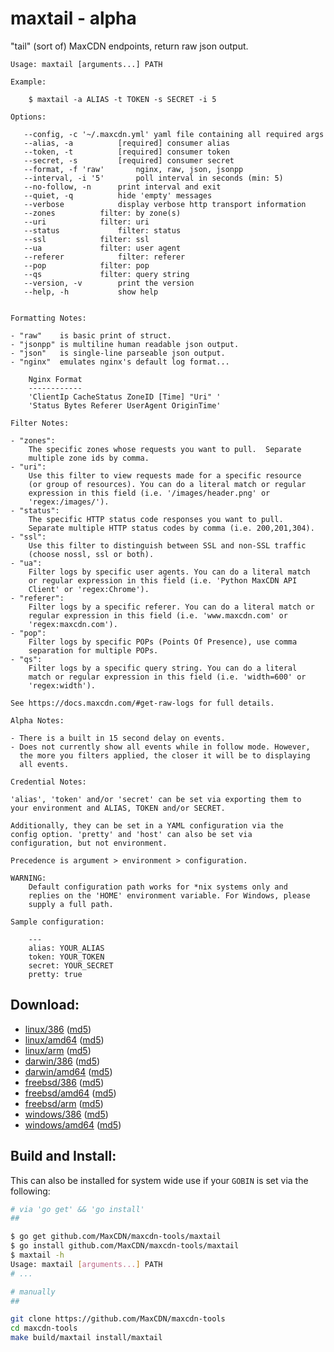 maxtail - alpha
===============

"tail" (sort of) MaxCDN endpoints, return raw json output.

```
Usage: maxtail [arguments...] PATH

Example:

    $ maxtail -a ALIAS -t TOKEN -s SECRET -i 5

Options:

   --config, -c '~/.maxcdn.yml'	yaml file containing all required args
   --alias, -a 			[required] consumer alias
   --token, -t 			[required] consumer token
   --secret, -s 		[required] consumer secret
   --format, -f 'raw'		nginx, raw, json, jsonpp
   --interval, -i '5'		poll interval in seconds (min: 5)
   --no-follow, -n		print interval and exit
   --quiet, -q			hide 'empty' messages
   --verbose			display verbose http transport information
   --zones 			filter: by zone(s)
   --uri 			filter: uri
   --status 			filter: status
   --ssl 			filter: ssl
   --ua 			filter: user agent
   --referer 			filter: referer
   --pop 			filter: pop
   --qs 			filter: query string
   --version, -v		print the version
   --help, -h			show help


Formatting Notes:

- "raw"    is basic print of struct.
- "jsonpp" is multiline human readable json output.
- "json"   is single-line parseable json output.
- "nginx"  emulates nginx's default log format...

    Nginx Format
    ------------
    'ClientIp CacheStatus ZoneID [Time] "Uri" '
    'Status Bytes Referer UserAgent OriginTime'

Filter Notes:

- "zones":
    The specific zones whose requests you want to pull.  Separate
    multiple zone ids by comma.
- "uri":
    Use this filter to view requests made for a specific resource
    (or group of resources). You can do a literal match or regular
    expression in this field (i.e. '/images/header.png' or
    'regex:/images/').
- "status":
    The specific HTTP status code responses you want to pull.
    Separate multiple HTTP status codes by comma (i.e. 200,201,304).
- "ssl":
    Use this filter to distinguish between SSL and non-SSL traffic
    (choose nossl, ssl or both).
- "ua":
    Filter logs by specific user agents. You can do a literal match
    or regular expression in this field (i.e. 'Python MaxCDN API
    Client' or 'regex:Chrome').
- "referer":
    Filter logs by a specific referer. You can do a literal match or
    regular expression in this field (i.e. 'www.maxcdn.com' or
    'regex:maxcdn.com').
- "pop":
    Filter logs by specific POPs (Points Of Presence), use comma
    separation for multiple POPs.
- "qs":
    Filter logs by a specific query string. You can do a literal
    match or regular expression in this field (i.e. 'width=600' or
    'regex:width').

See https://docs.maxcdn.com/#get-raw-logs for full details.

Alpha Notes:

- There is a built in 15 second delay on events.
- Does not currently show all events while in follow mode. However,
  the more you filters applied, the closer it will be to displaying
  all events.

Credential Notes:

'alias', 'token' and/or 'secret' can be set via exporting them to
your environment and ALIAS, TOKEN and/or SECRET.

Additionally, they can be set in a YAML configuration via the
config option. 'pretty' and 'host' can also be set via
configuration, but not environment.

Precedence is argument > environment > configuration.

WARNING:
    Default configuration path works for *nix systems only and
    replies on the 'HOME' environment variable. For Windows, please
    supply a full path.

Sample configuration:

    ---
    alias: YOUR_ALIAS
    token: YOUR_TOKEN
    secret: YOUR_SECRET
    pretty: true

```

Download:
---------

- [linux/386](http://get.maxcdn.com/maxtail/linux/386/maxtail) ([md5](http://get.maxcdn.com/maxtail/linux/386/maxtail.md5))
- [linux/amd64](http://get.maxcdn.com/maxtail/linux/amd64/maxtail) ([md5](http://get.maxcdn.com/maxtail/linux/amd64/maxtail.md5))
- [linux/arm](http://get.maxcdn.com/maxtail/linux/arm/maxtail) ([md5](http://get.maxcdn.com/maxtail/linux/arm/maxtail.md5))
- [darwin/386](http://get.maxcdn.com/maxtail/darwin/386/maxtail) ([md5](http://get.maxcdn.com/maxtail/darwin/386/maxtail.md5))
- [darwin/amd64](http://get.maxcdn.com/maxtail/darwin/amd64/maxtail) ([md5](http://get.maxcdn.com/maxtail/darwin/amd64/maxtail.md5))
- [freebsd/386](http://get.maxcdn.com/maxtail/freebsd/386/maxtail) ([md5](http://get.maxcdn.com/maxtail/freebsd/386/maxtail.md5))
- [freebsd/amd64](http://get.maxcdn.com/maxtail/freebsd/amd64/maxtail) ([md5](http://get.maxcdn.com/maxtail/freebsd/amd64/maxtail.md5))
- [freebsd/arm](http://get.maxcdn.com/maxtail/freebsd/arm/maxtail) ([md5](http://get.maxcdn.com/maxtail/freebsd/arm/maxtail.md5))
- [windows/386](http://get.maxcdn.com/maxtail/windows/386/maxtail.exe) ([md5](http://get.maxcdn.com/maxtail/windows/386/maxtail.exe.md5))
- [windows/amd64](http://get.maxcdn.com/maxtail/windows/amd64/maxtail.exe) ([md5](http://get.maxcdn.com/maxtail/windows/amd64/maxtail.exe.md5))


Build and Install:
------------------

This can also be installed for system wide use if your `GOBIN` is set via the following:

```bash
# via 'go get' && 'go install'
##

$ go get github.com/MaxCDN/maxcdn-tools/maxtail
$ go install github.com/MaxCDN/maxcdn-tools/maxtail
$ maxtail -h
Usage: maxtail [arguments...] PATH
# ...

# manually
##

git clone https://github.com/MaxCDN/maxcdn-tools
cd maxcdn-tools
make build/maxtail install/maxtail
```
